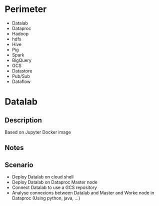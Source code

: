 # Perimeter
 - Datalab
 - Dataproc
  - Hadoop
  - hdfs
  - Hive
  - Pig
  - Spark
 - BigQuery
 - GCS
 - Datastore
 - Pub/Sub
 - Dataflow
 

# Datalab
## Description
Based on Jupyter
Docker image

## Notes


## Scenario
- Deploy Datalab on cloud shell
- Deploy Datalab on Dataproc Master node
- Connect Datalab to use a GCS repository
- Analyse connexions between Datalab and Master and Worke node in Dataproc (Using python, java, ...)




